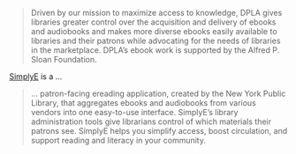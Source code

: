 > Driven by our mission to maximize access to knowledge, DPLA gives libraries greater control over the acquisition and delivery of ebooks and audiobooks and makes more diverse ebooks easily available to libraries and their patrons while advocating for the needs of libraries in the marketplace. DPLA’s ebook work is supported by the Alfred P. Sloan Foundation.

[SimplyE](https://pro.dp.la/ebooks/ebook-simplye) is a ...

>... patron-facing ereading application, created by the New York Public Library, that aggregates ebooks and audiobooks from various vendors into one easy-to-use interface. SimplyE’s library administration tools give librarians control of which materials their patrons see. SimplyE helps you simplify access, boost circulation, and support reading and literacy in your community.



